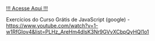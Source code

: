 <p><a href="https://renanrodriguesrecife.github.io/Exerc-CursoEmVideo-JS/">!!! Acesse Aqui !!!</a></p>

Exercícios do Curso Grátis de JavaScript (google) - https://www.youtube.com/watch?v=1-w1RfGIov4&list=PLHz_AreHm4dlsK3Nr9GVvXCbpQyHQl1o1
